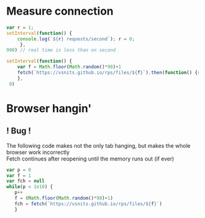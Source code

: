 # Measure connection
```js
var r = 1;
setInterval(function() { 
    console.log(`${r} requests/second`); r = 0;
     },
990) // real time is less than on second

setInterval(function() {
    var f = Math.floor(Math.random()*98)+1
    fetch(`https://vsnits.github.io/rps/files/${f}`).then(function() {r++})
    },
 0)
```
# Browser hangin'
## ! Bug !
The following code makes not the only tab hanging, but makes the whole browser work incorrectly <br>
Fetch continues after reopening until the memory runs out (if ever) <br>
```js
var p = 0
var f = 1
var fch = null
while(p < 1e10) {
   p++
   f = (Math.floor(Math.random()*98)+1)
   fch = fetch(`https://vsnits.github.io/rps/files/${f}`)
   }
```
